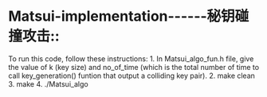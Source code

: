 # Matsui-implementation------秘钥碰撞攻击::

To run this code, follow these instructions:
      1. In Matsui_algo_fun.h file, give the value of k (key size) and no_of_time (which is the total number of time to call key_generation() funtion 		that output a colliding key pair).
      2. make clean
      3. make
      4. ./Matsui_algo
